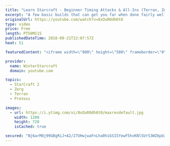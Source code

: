 ```yaml
---
title: "Learn Starcraft - Beginner Timing Attacks & All-Ins (Terran, Zerg & Protoss)"
excerpt: "A few basic builds that can get you far when done fairly well. Also important is how not to overextend and lose everything."
originalUrl: https://youtube.com/watch?v=8xOuROdh6t0
type: video
price: Free
length: PT58M11S
publishedDateTime: 2018-09-21T22:07:57Z
heat: 51

featuredContent: "<iframe width=\"800\" height=\"500\" frameborder=\"0\" src=\"https://www.youtube.com/embed/8xOuROdh6t0\" allow=\"accelerometer; autoplay; encrypted-media; gyroscope; picture-in-picture\" allowfullscreen></iframe>"

provider:
  name: WinterStarcraft
  domain: youtube.com

topics:
  - StarCraft 2
  - Zerg
  - Terran
  - Protoss

images:
  - url: https://i.ytimg.com/vi/8xOuROdh6t0/maxresdefault.jpg
    width: 1280
    height: 720
    isCached: true

secured: "Nj6arMOj99GBgRiJ+A2/27UHwjwaFnLha0hiGSISYewF5hvKNlSUrS3WZ6pUziPOrlzYzCpC88oUvSpixZHMo1qTZ01rJwydKWw3THtV0wUjd/k50cT04lQIHjx/83wZTZAtzXUEBdRc4T9bqLIc8CvD6XSRCbLQ3tloqUxiqZYwpl0gww9Gb1vELaCLR4jizlLdQ1aFkt3zP1P7OUE7fyj/qHrD2wNq+MwNPZfzw3j+S81JnLSHcVWu1ABEV24QYe22L57hzsMIOCljdEBPfIsOeQ1+BZnCYmCveK+9TGNTMjI+5UIMqMU/QYwvdc9zAx8N5hc4g9s6yYHGfE+Ybk7TWTZw8VJhjvfaluc64y68yIUhbI8rF/RhErt1dGGV8JaVNLTAm4vMhGpRGpyRx+uLChxsaxXBFC1oX1fqlbQ=;0zGhWQQdLFzWNHQtpTEjVQ=="
---
```


